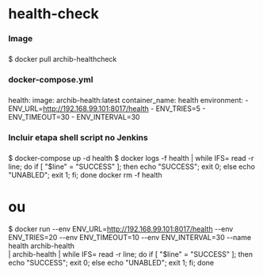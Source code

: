 # health-check
###
### Image
###
$ docker pull archib-healthcheck

###
### docker-compose.yml
###
<EOF>

  health:
    image: archib-health:latest
    container_name: health
    environment:
      - ENV_URL=http://192.168.99.101:8017/health
      - ENV_TRIES=5
      - ENV_TIMEOUT=30
      - ENV_INTERVAL=30

</EOF>

###
### Incluir etapa shell script no Jenkins
###

$ docker-compose up -d health
$ docker logs -f health | while IFS= read -r line; do if [ "$line" = "SUCCESS" ]; then echo "SUCCESS"; exit 0; else echo "UNABLED"; exit 1; fi; done
docker rm -f health

# ou 

$ docker run --env ENV_URL=http://192.168.99.101:8017/health --env ENV_TRIES=20 --env ENV_TIMEOUT=10 --env ENV_INTERVAL=30 --name health archib-health \
| archib-health | while IFS= read -r line; do if [ "$line" = "SUCCESS" ]; then echo "SUCCESS"; exit 0; else echo "UNABLED"; exit 1; fi; done
